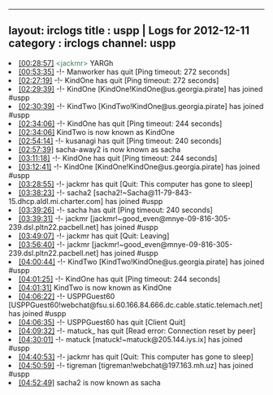 
---
layout: irclogs
title : uspp | Logs for 2012-12-11
category : irclogs
channel: uspp
---
<li class="logitem"><a href="#00:28:57" name="00:28:57" class="time">[00:28:57]</a> <span class="person" style="color:#487959">&lt;jackmr&gt;</span> YARGh </li>
<li class="logitem"><a href="#00:53:35" name="00:53:35" class="time">[00:53:35]</a> -!- <span class="quit">Manworker</span> has quit [Ping timeout: 272 seconds] </li>
<li class="logitem"><a href="#02:27:19" name="02:27:19" class="time">[02:27:19]</a> -!- <span class="quit">KindOne</span> has quit [Ping timeout: 272 seconds] </li>
<li class="logitem"><a href="#02:29:39" name="02:29:39" class="time">[02:29:39]</a> -!- <span class="join">KindOne</span> [KindOne!KindOne@us.georgia.pirate] has joined #uspp </li>
<li class="logitem"><a href="#02:30:39" name="02:30:39" class="time">[02:30:39]</a> -!- <span class="join">KindTwo</span> [KindTwo!KindOne@us.georgia.pirate] has joined #uspp </li>
<li class="logitem"><a href="#02:34:06" name="02:34:06" class="time">[02:34:06]</a> -!- <span class="quit">KindOne</span> has quit [Ping timeout: 244 seconds] </li>
<li class="logitem"><a href="#02:34:06" name="02:34:06" class="time">[02:34:06]</a> <span class="nick">KindTwo</span> is now known as <span class="nick">KindOne</span> </li>
<li class="logitem"><a href="#02:54:14" name="02:54:14" class="time">[02:54:14]</a> -!- <span class="quit">kusanagi</span> has quit [Ping timeout: 240 seconds] </li>
<li class="logitem"><a href="#02:57:39" name="02:57:39" class="time">[02:57:39]</a> <span class="nick">sacha-away2</span> is now known as <span class="nick">sacha</span> </li>
<li class="logitem"><a href="#03:11:18" name="03:11:18" class="time">[03:11:18]</a> -!- <span class="quit">KindOne</span> has quit [Ping timeout: 244 seconds] </li>
<li class="logitem"><a href="#03:12:41" name="03:12:41" class="time">[03:12:41]</a> -!- <span class="join">KindOne</span> [KindOne!KindOne@us.georgia.pirate] has joined #uspp </li>
<li class="logitem"><a href="#03:28:55" name="03:28:55" class="time">[03:28:55]</a> -!- <span class="quit">jackmr</span> has quit [Quit: This computer has gone to sleep] </li>
<li class="logitem"><a href="#03:38:23" name="03:38:23" class="time">[03:38:23]</a> -!- <span class="join">sacha2</span> [sacha2!~Sacha@11-79-843-15.dhcp.aldl.mi.charter.com] has joined #uspp </li>
<li class="logitem"><a href="#03:39:26" name="03:39:26" class="time">[03:39:26]</a> -!- <span class="quit">sacha</span> has quit [Ping timeout: 240 seconds] </li>
<li class="logitem"><a href="#03:39:31" name="03:39:31" class="time">[03:39:31]</a> -!- <span class="join">jackmr</span> [jackmr!~good_even@mnye-09-816-305-239.dsl.pltn22.pacbell.net] has joined #uspp </li>
<li class="logitem"><a href="#03:49:07" name="03:49:07" class="time">[03:49:07]</a> -!- <span class="quit">jackmr</span> has quit [Quit: Leaving] </li>
<li class="logitem"><a href="#03:56:40" name="03:56:40" class="time">[03:56:40]</a> -!- <span class="join">jackmr</span> [jackmr!~good_even@mnye-09-816-305-239.dsl.pltn22.pacbell.net] has joined #uspp </li>
<li class="logitem"><a href="#04:00:44" name="04:00:44" class="time">[04:00:44]</a> -!- <span class="join">KindTwo</span> [KindTwo!KindOne@us.georgia.pirate] has joined #uspp </li>
<li class="logitem"><a href="#04:01:25" name="04:01:25" class="time">[04:01:25]</a> -!- <span class="quit">KindOne</span> has quit [Ping timeout: 244 seconds] </li>
<li class="logitem"><a href="#04:01:31" name="04:01:31" class="time">[04:01:31]</a> <span class="nick">KindTwo</span> is now known as <span class="nick">KindOne</span> </li>
<li class="logitem"><a href="#04:06:22" name="04:06:22" class="time">[04:06:22]</a> -!- <span class="join">USPPGuest60</span> [USPPGuest60!webchat@fsu.si.60.166.84.666.dc.cable.static.telemach.net] has joined #uspp </li>
<li class="logitem"><a href="#04:06:35" name="04:06:35" class="time">[04:06:35]</a> -!- <span class="quit">USPPGuest60</span> has quit [Client Quit] </li>
<li class="logitem"><a href="#04:09:32" name="04:09:32" class="time">[04:09:32]</a> -!- <span class="quit">matuck_</span> has quit [Read error: Connection reset by peer] </li>
<li class="logitem"><a href="#04:30:01" name="04:30:01" class="time">[04:30:01]</a> -!- <span class="join">matuck</span> [matuck!~matuck@205.144.iys.ix] has joined #uspp </li>
<li class="logitem"><a href="#04:40:53" name="04:40:53" class="time">[04:40:53]</a> -!- <span class="quit">jackmr</span> has quit [Quit: This computer has gone to sleep] </li>
<li class="logitem"><a href="#04:50:59" name="04:50:59" class="time">[04:50:59]</a> -!- <span class="join">tigreman</span> [tigreman!webchat@197.163.mh.uz] has joined #uspp </li>
<li class="logitem"><a href="#04:52:49" name="04:52:49" class="time">[04:52:49]</a> <span class="nick">sacha2</span> is now known as <span class="nick">sacha</span> </li>


